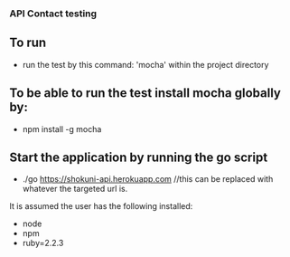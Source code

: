 ### API Contact testing

## To run
 - run the test by this command: 'mocha' within the project directory

 ## To be able to run the test install mocha globally by:
  - npm install -g mocha

 ## Start the application by running the go script
  - ./go https://shokuni-api.herokuapp.com //this can be replaced with whatever the targeted url is.

  It is assumed the user has the following installed:
   - node
   - npm
   - ruby=2.2.3
